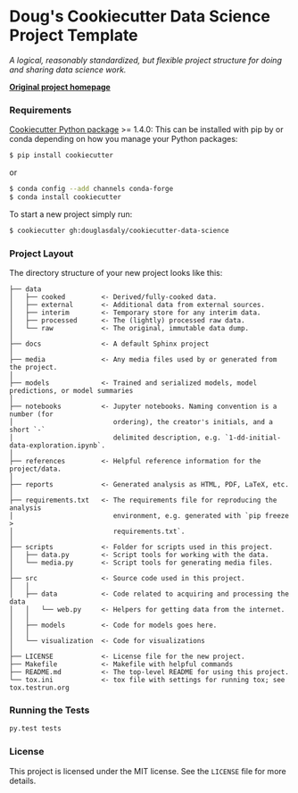 # Doug's Cookiecutter Data Science Project Template

*A logical, reasonably standardized, but flexible project structure for doing 
and sharing data science work.*


**[Original project homepage](http://drivendata.github.io/cookiecutter-data-science/)**


### Requirements

[Cookiecutter Python package](http://cookiecutter.readthedocs.org/en/latest/installation.html) >= 1.4.0: 
This can be installed with pip by or conda depending on how you manage your 
Python packages:

```bash
$ pip install cookiecutter
```
or

```bash
$ conda config --add channels conda-forge
$ conda install cookiecutter
```

To start a new project simply run:

```bash
$ cookiecutter gh:douglasdaly/cookiecutter-data-science
```



### Project Layout

The directory structure of your new project looks like this: 

```
├── data
│   ├── cooked         <- Derived/fully-cooked data.
│   ├── external       <- Additional data from external sources.
│   ├── interim        <- Temporary store for any interim data.
│   ├── processed      <- The (lightly) processed raw data.
│   └── raw            <- The original, immutable data dump.
│
├── docs               <- A default Sphinx project
│
├── media              <- Any media files used by or generated from the project.
│
├── models             <- Trained and serialized models, model predictions, or model summaries
│
├── notebooks          <- Jupyter notebooks. Naming convention is a number (for 
│                         ordering), the creator's initials, and a short `-` 
│                         delimited description, e.g. `1-dd-initial-data-exploration.ipynb`.
│
├── references         <- Helpful reference information for the project/data.
│
├── reports            <- Generated analysis as HTML, PDF, LaTeX, etc.
│
├── requirements.txt   <- The requirements file for reproducing the analysis 
│                         environment, e.g. generated with `pip freeze > 
│                         requirements.txt`.
│
├── scripts            <- Folder for scripts used in this project.
│   ├── data.py        <- Script tools for working with the data.
│   └── media.py       <- Script tools for generating media files.
│
├── src                <- Source code used in this project.
│   │
│   ├── data           <- Code related to acquiring and processing the data
│   │   └── web.py     <- Helpers for getting data from the internet.
│   │
│   ├── models         <- Code for models goes here.
│   │
│   └── visualization  <- Code for visualizations
│
├── LICENSE            <- License file for the new project.
├── Makefile           <- Makefile with helpful commands
├── README.md          <- The top-level README for using this project.
└── tox.ini            <- tox file with settings for running tox; see tox.testrun.org
```


### Running the Tests

```bash
py.test tests
```

### License

This project is licensed under the MIT license.  See the ```LICENSE``` file
for more details.